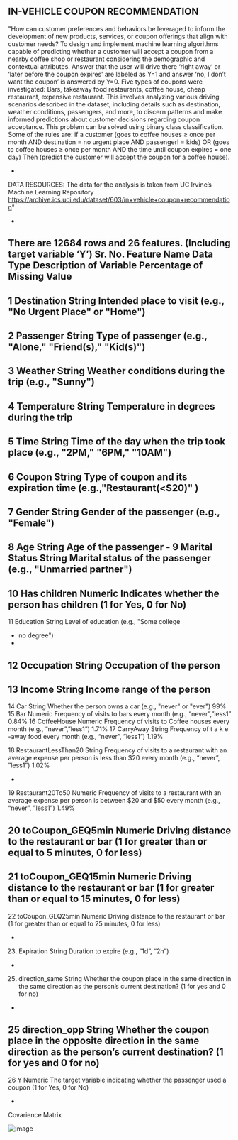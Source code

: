 IN-VEHICLE COUPON RECOMMENDATION
-

"How can customer preferences and behaviors be leveraged to inform the development of new products,
services, or coupon offerings that align with customer needs? To design and implement machine learning
algorithms capable of predicting whether a customer will accept a coupon from a nearby coffee shop or
restaurant considering the demographic and contextual attributes. Answer that the user will drive there
‘right away’ or ‘later before the coupon expires’ are labeled as Y=1 and answer ‘no, I don’t want the
coupon’ is answered by Y=0. Five types of coupons were investigated: Bars, takeaway food restaurants,
coffee house, cheap restaurant, expensive restaurant. This involves analyzing various driving scenarios
described in the dataset, including details such as destination, weather conditions, passengers, and more, to
discern patterns and make informed predictions about customer decisions regarding coupon acceptance.
This problem can be solved using binary class classification. Some of the rules are: if a customer (goes to
coffee houses ≥ once per month AND destination = no urgent place AND passenger! = kids) OR (goes to
coffee houses ≥ once per month AND the time until coupon expires = one day) Then (predict the customer
will accept the coupon for a coffee house).

-
DATA RESOURCES: The data for the analysis is taken from UC Irvine’s Machine Learning Repository
https://archive.ics.uci.edu/dataset/603/in+vehicle+coupon+recommendation"

-


There are 12684 rows and 26 features. (Including target variable ‘Y’)
Sr. No. Feature Name Data Type Description of Variable Percentage of
Missing Value
-
1 Destination String Intended place to visit
(e.g., "No Urgent Place"
or "Home")
-
2 Passenger String Type of passenger (e.g.,
"Alone," "Friend(s),"
"Kid(s)")
-
3 Weather String Weather conditions
during the trip (e.g.,
"Sunny")
-
4 Temperature String Temperature in degrees
during the trip
-
5 Time String Time of the day when
the trip took place (e.g.,
"2PM," "6PM,"
"10AM")
-
6 Coupon String Type of coupon and its
expiration time
(e.g.,"Restaurant(<$20)"
)
-
7 Gender String Gender of the passenger
(e.g., "Female")
-
8 Age String Age of the passenger -
9 Marital Status String Marital status of the
passenger (e.g.,
"Unmarried partner")
-
10 Has children Numeric Indicates whether the person has children (1
for Yes, 0 for No)
-
11 Education String Level of education (e.g.,
"Some college
- no
degree")
-
12 Occupation String Occupation of the person
-
13 Income String Income range of the person
-
14 Car String Whether the person
owns a car (e.g., "never"
or "ever")
99%
15 Bar Numeric Frequency of visits to
bars every month (e.g.,
“never”,”less1”
0.84%
16 CoffeeHouse Numeric Frequency of visits to
Coffee houses every
month (e.g.,
“never”,”less1”)
1.71%
17 CarryAway String Frequency of
t
a
k
e
-away
food every month (e.g.,
“never”, ”less1”)
1.19%


18 RestaurantLessThan20 String Frequency of visits to a
restaurant with an
average expense per
person is less than $20
every month (e.g.,
“never”, ”less1”)
1.02%

-
19 Restaurant20To50 Numeric Frequency of visits to a
restaurant with an
average expense per
person is between $20
and $50 every month
(e.g., “never”, ”less1”)
1.49%

20 toCoupon_GEQ5min Numeric Driving distance to the
restaurant or bar (1 for
greater than or equal to 5
minutes, 0 for less)
-
21 toCoupon_GEQ15min Numeric Driving distance to the
restaurant or bar (1 for
greater than or equal to
15 minutes, 0 for less)
-
22 toCoupon_GEQ25min Numeric Driving distance to the
restaurant or bar (1 for
greater than or equal to
25 minutes, 0 for less)

-
23. Expiration String Duration to expire (e.g.,
“1d”, “2h”)

-
25. direction_same String Whether the coupon
place in the same
direction in the same
direction as the person’s
current destination? (1
for yes and 0 for no)
-

25 direction_opp String Whether the coupon
place in the opposite
direction in the same
direction as the person’s
current destination? (1
for yes and 0 for no)
-
26 Y Numeric The target variable
indicating whether the
passenger used a coupon
(1 for Yes, 0 for No) 

-

Covarience Matrix

![image](https://github.com/akashganesan1/in-vechile-coupon/assets/114836519/c9d4981f-1899-4f11-9389-81ccde45006b)


